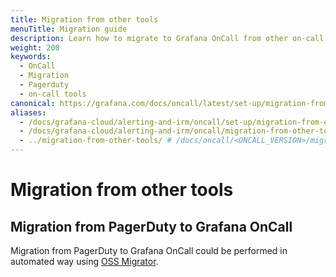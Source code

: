 ```yaml
---
title: Migration from other tools
menuTitle: Migration guide
description: Learn how to migrate to Grafana OnCall from other on-call tools
weight: 200
keywords:
  - OnCall
  - Migration
  - Pagerduty
  - on-call tools
canonical: https://grafana.com/docs/oncall/latest/set-up/migration-from-other-tools/
aliases:
  - /docs/grafana-cloud/alerting-and-irm/oncall/set-up/migration-from-other-tools
  - /docs/grafana-cloud/alerting-and-irm/oncall/migration-from-other-tools
  - ../migration-from-other-tools/ # /docs/oncall/<ONCALL_VERSION>/migration-from-other-tools/
---
```


# Migration from other tools

## Migration from PagerDuty to Grafana OnCall

Migration from PagerDuty to Grafana OnCall could be performed in automated way using
[OSS Migrator](https://github.com/grafana/oncall/tree/dev/tools/pagerduty-migrator).
